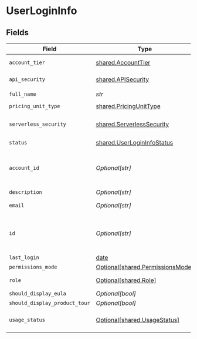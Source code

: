 # UserLoginInfo


## Fields

| Field                                                                      | Type                                                                       | Required                                                                   | Description                                                                |
| -------------------------------------------------------------------------- | -------------------------------------------------------------------------- | -------------------------------------------------------------------------- | -------------------------------------------------------------------------- |
| `account_tier`                                                             | [shared.AccountTier](../../models/shared/accounttier.md)                   | :heavy_check_mark:                                                         | K8s security product tier                                                  |
| `api_security`                                                             | [shared.APISecurity](../../models/shared/apisecurity.md)                   | :heavy_check_mark:                                                         | Mode of the API security                                                   |
| `full_name`                                                                | *str*                                                                      | :heavy_check_mark:                                                         | N/A                                                                        |
| `pricing_unit_type`                                                        | [shared.PricingUnitType](../../models/shared/pricingunittype.md)           | :heavy_check_mark:                                                         | N/A                                                                        |
| `serverless_security`                                                      | [shared.ServerlessSecurity](../../models/shared/serverlesssecurity.md)     | :heavy_check_mark:                                                         | Mode of the Serverless security                                            |
| `status`                                                                   | [shared.UserLoginInfoStatus](../../models/shared/userlogininfostatus.md)   | :heavy_check_mark:                                                         | N/A                                                                        |
| `account_id`                                                               | *Optional[str]*                                                            | :heavy_minus_sign:                                                         | The Secure Application account ID to which the user belongs                |
| `description`                                                              | *Optional[str]*                                                            | :heavy_minus_sign:                                                         | N/A                                                                        |
| `email`                                                                    | *Optional[str]*                                                            | :heavy_minus_sign:                                                         | The email of the user.                                                     |
| `id`                                                                       | *Optional[str]*                                                            | :heavy_minus_sign:                                                         | ID of the user as created by Secure Application management.                |
| `last_login`                                                               | [date](https://docs.python.org/3/library/datetime.html#date-objects)       | :heavy_minus_sign:                                                         | N/A                                                                        |
| `permissions_mode`                                                         | [Optional[shared.PermissionsMode]](../../models/shared/permissionsmode.md) | :heavy_minus_sign:                                                         | N/A                                                                        |
| `role`                                                                     | [Optional[shared.Role]](../../models/shared/role.md)                       | :heavy_minus_sign:                                                         | The role of the user                                                       |
| `should_display_eula`                                                      | *Optional[bool]*                                                           | :heavy_minus_sign:                                                         | N/A                                                                        |
| `should_display_product_tour`                                              | *Optional[bool]*                                                           | :heavy_minus_sign:                                                         | N/A                                                                        |
| `usage_status`                                                             | [Optional[shared.UsageStatus]](../../models/shared/usagestatus.md)         | :heavy_minus_sign:                                                         | Account resource usage status                                              |